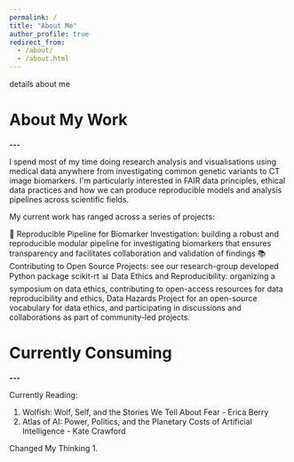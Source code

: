 ```yaml
---
permalink: /
title: "About Me"
author_profile: true
redirect_from: 
  - /about/
  - /about.html
---
```

details about me 

About My Work
=============
**---**

I spend most of my time doing research analysis and visualisations using medical data anywhere from investigating common genetic variants to CT image biomarkers. I'm particularly interested in FAIR data principles, ethical data practices and how we can produce reproducible models and analysis pipelines across scientific fields.

My current work has ranged across a series of projects:

🧬 Reproducible Pipeline for Biomarker Investigation: building a robust and reproducible modular pipeline for investigating biomarkers that ensures transparency and facilitates collaboration and validation of findings
📚 Contributing to Open Source Projects: see our research-group developed Python package scikit-rt
📊 Data Ethics and Reproducibility: organizing a symposium on data ethics, contributing to open-access resources for data reproducibility and ethics, Data Hazards Project for an open-source vocabulary for data ethics, and participating in discussions and collaborations as part of community-led projects.

Currently Consuming
===================
**---**

Currently Reading:
1. Wolfish: Wolf, Self, and the Stories We Tell About Fear - Erica Berry 
2. Atlas of AI: Power, Politics, and the Planetary Costs of Artificial Intelligence - Kate Crawford

Changed My Thinking 
1. 
